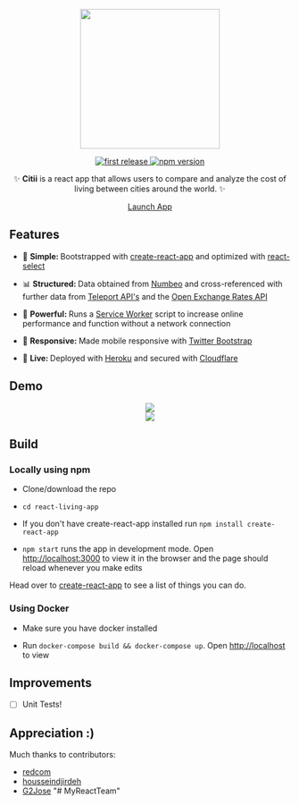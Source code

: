 <div align="center">
<p>
<img src="https://github.com/djirdehh/react-living-app/blob/master/src/citii_logo.png" width="250"/>
</p>

<p>
<a href="">
  <img alt="first release" src="https://img.shields.io/badge/release-v1.0-brightgreen.svg" />
</a>

<a href="https://www.npmjs.com/package/npm">
  <img alt="npm version" src="https://img.shields.io/npm/v/npm.svg" />
</a>
</p>

<p>✨ <strong>Citii</strong> is a react app that allows users to compare and analyze the cost of living between cities around   the world. ✨</p>

<p><a href="https://citii-io.herokuapp.com/" class="btn btn-primary btn-md">Launch App</a></p>
</div>


## Features
* 🔩 <strong>Simple: </strong>Bootstrapped with [create-react-app](https://github.com/facebookincubator/create-react-app) and optimized with [react-select](https://github.com/JedWatson/react-select)

* 📊 <strong>Structured: </strong> Data obtained from [Numbeo](https://www.numbeo.com/cost-of-living/) and cross-referenced with further data from [Teleport API's](https://developers.teleport.org/api/) and the [Open Exchange Rates API](https://openexchangerates.org/)

* 💪 <strong>Powerful: </strong> Runs a [Service Worker](https://github.com/w3c/ServiceWorker) script to increase online performance and function without a network connection

* 📱 <strong>Responsive: </strong> Made mobile responsive with [Twitter Bootstrap](http://getbootstrap.com/)

* 🎉 <strong>Live: </strong> Deployed with [Heroku](https://blog.heroku.com/deploying-react-with-zero-configuration) and secured with [Cloudflare](https://www.cloudflare.com/)

## Demo
<div align="center">
  <img src="http://i.imgur.com/aAySZfT.png"/>
</div>

<div align="center">
  <img src="http://i.imgur.com/stQTJlA.png"/>
</div>

## Build

### Locally using npm
* Clone/download the repo

* `cd react-living-app`

* If you don't have create-react-app installed run `npm install create-react-app`

* `npm start` runs the app in development mode. Open [http://localhost:3000](http://localhost:3000) to view it in the browser and the page should reload whenever you make edits

<p>
Head over to <a href="https://github.com/facebookincubator/create-react-app">create-react-app</a> to see a list of things you can do.
</p>

### Using Docker

* Make sure you have docker installed

* Run `docker-compose build && docker-compose up`. Open [http://localhost](http://localhost) to view

## Improvements
- [ ] Unit Tests!

## Appreciation :)
Much thanks to contributors:
* [redcom](https://github.com/redcom)
* [housseindjirdeh](https://github.com/housseindjirdeh)
* [G2Jose](https://github.com/G2Jose)
"# MyReactTeam" 
